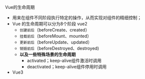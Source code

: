 Vue的生命周期
- 用来在组件不同阶段执行特定的操作，从而实现对组件的精细控制；
- Vue 的生命周期可以分为8个阶段  vue2
    - `创建前后`（beforeCreate、created）
    - `挂载前后`（beforeMount、mounted）
    - `更新前后`（beforeUpdate、updated）
    - `销毁前后`（beforeDestroyed、destroyed)
    - **以及一些特殊场景的生命周期**
        - activated；keep-alive组件激活时调用
        - deactivated；keep-alive组件停用时调用
- Vue3

        
    
